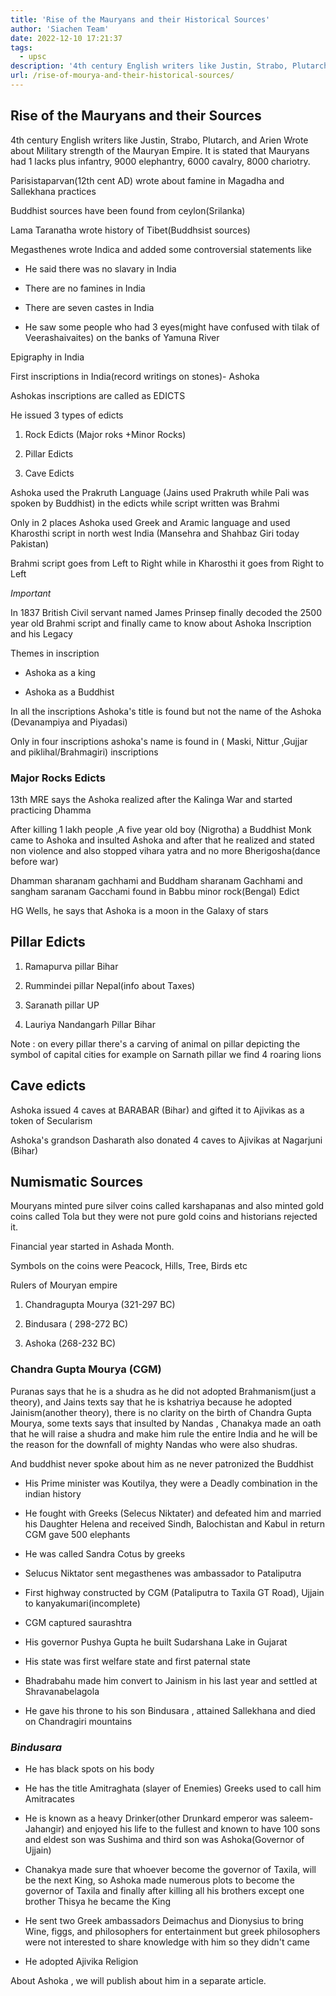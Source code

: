 ```yaml
---
title: 'Rise of the Mauryans and their Historical Sources'
author: 'Siachen Team'
date: 2022-12-10 17:21:37
tags:
  - upsc
description: '4th century English writers like Justin, Strabo, Plutarch, and Arien Wrote about Military strength of the Mauryan Empire'
url: /rise-of-mourya-and-their-historical-sources/
---
```



## Rise of the Mauryans and their Sources

  
  

4th century English writers like Justin, Strabo, Plutarch, and Arien Wrote about Military strength of the Mauryan Empire. It is stated that Mauryans had 1 lacks plus infantry, 9000 elephantry, 6000 cavalry, 8000 chariotry.

  
  

Parisistaparvan(12th cent AD) wrote about famine in Magadha and Sallekhana practices

  
  

Buddhist sources have been found from ceylon(Srilanka)

  

Lama Taranatha wrote history of Tibet(Buddhsist sources)

  

Megasthenes wrote Indica and added some controversial statements like

  

-   He said there was no slavary in India
    
-   There are no famines in India
    
-   There are seven castes in India
    
-   He saw some people who had 3 eyes(might have confused with tilak of Veerashaivaites) on the banks of Yamuna River
    

  
  

Epigraphy in India

  

First inscriptions in India(record writings on stones)- Ashoka

  

Ashokas inscriptions are called as EDICTS

  

He issued 3 types of edicts

  

1.  Rock Edicts (Major roks +Minor Rocks)
    
2.  Pillar Edicts
    
3.  Cave Edicts
    

  

Ashoka used the Prakruth Language (Jains used Prakruth while Pali was spoken by Buddhist) in the edicts while script written was Brahmi

  
  

Only in 2 places Ashoka used Greek and Aramic language and used Kharosthi script in north west India (Mansehra and Shahbaz Giri today Pakistan)

  

Brahmi script goes from Left to Right while in Kharosthi it goes from Right to Left

  
  

*Important*

  

In 1837 British Civil servant named James Prinsep finally decoded the 2500 year old Brahmi script and finally came to know about Ashoka Inscription and his Legacy

  
  

Themes in inscription

-   Ashoka as a king
    
-   Ashoka as a Buddhist
    

  
  

In all the inscriptions Ashoka's title is found but not the name of the Ashoka (Devanampiya and Piyadasi)

  

Only in four inscriptions ashoka's name is found in ( Maski, Nittur ,Gujjar and piklihal/Brahmagiri) inscriptions

  
  
  
  
  

### Major Rocks Edicts

  
  

13th MRE says the Ashoka realized after the Kalinga War and started practicing Dhamma

  

After killing 1 lakh people ,A five year old boy (Nigrotha) a Buddhist Monk came to Ashoka and insulted Ashoka and after that he realized and stated non violence and also stopped vihara yatra and no more Bherigosha(dance before war)

  
  

Dhamman sharanam gachhami and Buddham sharanam Gachhami and sangham saranam Gacchami found in Babbu minor rock(Bengal) Edict

  
  

HG Wells, he says that Ashoka is a moon in the Galaxy of stars

  
  
  

## Pillar Edicts

  

1.  Ramapurva pillar Bihar
    
2.  Rummindei pillar Nepal(info about Taxes)
    
3.  Saranath pillar UP
    
4.  Lauriya Nandangarh Pillar Bihar
    

  

Note : on every pillar there's a carving of animal on pillar depicting the symbol of capital cities for example on Sarnath pillar we find 4 roaring lions

  
  

## Cave edicts

  

Ashoka issued 4 caves at BARABAR (Bihar) and gifted it to Ajivikas as a token of Secularism

  

Ashoka's grandson Dasharath also donated 4 caves to Ajivikas at Nagarjuni (Bihar)

  
  
  

## Numismatic Sources

  

Mouryans minted pure silver coins called karshapanas and also minted gold coins called Tola but they were not pure gold coins and historians rejected it.

  

Financial year started in Ashada Month.

  

Symbols on the coins were Peacock, Hills, Tree, Birds etc

  
  

Rulers of Mouryan empire

  

1.  Chandragupta Mourya (321-297 BC)
    
2.  Bindusara ( 298-272 BC)
    
3.  Ashoka (268-232 BC)
    

  
  
  

### Chandra Gupta Mourya (CGM)

  

Puranas says that he is a shudra as he did not adopted Brahmanism(just a theory), and Jains texts say that he is kshatriya because he adopted Jainism(another theory), there is no clarity on the birth of Chandra Gupta Mourya, some texts says that insulted by Nandas , Chanakya made an oath that he will raise a shudra and make him rule the entire India and he will be the reason for the downfall of mighty Nandas who were also shudras.

  

And buddhist never spoke about him as ne never patronized the Buddhist

  

-   His Prime minister was Koutilya, they were a Deadly combination in the indian history
    
-   He fought with Greeks (Selecus Niktater) and defeated him and married his Daughter Helena and received Sindh, Balochistan and Kabul in return CGM gave 500 elephants
    
-   He was called Sandra Cotus by greeks
    
-   Selucus Niktator sent megasthenes was ambassador to Pataliputra
    
-   First highway constructed by CGM (Pataliputra to Taxila GT Road), Ujjain to kanyakumari(incomplete)
    
-   CGM captured saurashtra
    
-   His governor Pushya Gupta he built Sudarshana Lake in Gujarat
    
-   His state was first welfare state and first paternal state
    
-   Bhadrabahu made him convert to Jainism in his last year and settled at Shravanabelagola
    
-   He gave his throne to his son Bindusara , attained Sallekhana and died on Chandragiri mountains
    

  
  

### *Bindusara*

-   He has black spots on his body
    
-   He has the title Amitraghata (slayer of Enemies) Greeks used to call him Amitracates
    
-   He is known as a heavy Drinker(other Drunkard emperor was saleem-Jahangir) and enjoyed his life to the fullest and known to have 100 sons and eldest son was Sushima and third son was Ashoka(Governor of Ujjain)
    
-   Chanakya made sure that whoever become the governor of Taxila, will be the next King, so Ashoka made numerous plots to become the governor of Taxila and finally after killing all his brothers except one brother Thisya he became the King
    
-   He sent two Greek ambassadors Deimachus and Dionysius to bring Wine, figgs, and philosophers for entertainment but greek philosophers were not interested to share knowledge with him so they didn't came
    
-   He adopted Ajivika Religion


About Ashoka , we will publish about him in a separate article.